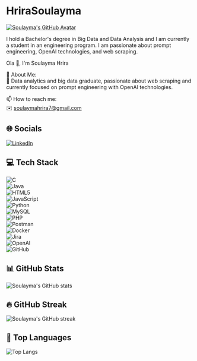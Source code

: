 # HriraSoulayma


[![Soulayma's GitHub Avatar](https://avatars.githubusercontent.com/u/70114212?v=4&s=100)](https://github.com/soulayma9900)

I hold a Bachelor's degree in Big Data and Data Analysis and I am currently a student in an engineering program. I am passionate about prompt engineering, OpenAI technologies, and web scraping.


Ola 👋, I'm Soulayma Hrira  

💫 About Me:  
🔭 Data analytics and big data graduate, passionate about web scraping and currently focused on prompt engineering with OpenAI technologies.  

📫 How to reach me:  
✉️ soulaymahrira7@gmail.com  

## 🌐 Socials

[![LinkedIn](https://img.shields.io/badge/LinkedIn-0A66C2?style=for-the-badge&logo=linkedin&logoColor=white)](https://www.linkedin.com/in/soulayma-hrira-161a97272)  

## 💻 Tech Stack

![C](https://img.shields.io/badge/C-00599C?style=for-the-badge&logo=c&logoColor=white)  
![Java](https://img.shields.io/badge/Java-007396?style=for-the-badge&logo=java&logoColor=white)  
![HTML5](https://img.shields.io/badge/HTML5-E34F26?style=for-the-badge&logo=html5&logoColor=white)  
![JavaScript](https://img.shields.io/badge/JavaScript-F7DF1E?style=for-the-badge&logo=javascript&logoColor=black)  
![Python](https://img.shields.io/badge/Python-3776AB?style=for-the-badge&logo=python&logoColor=white)  
![MySQL](https://img.shields.io/badge/MySQL-4479A1?style=for-the-badge&logo=mysql&logoColor=white)  
![PHP](https://img.shields.io/badge/PHP-777BB4?style=for-the-badge&logo=php&logoColor=white)  
![Postman](https://img.shields.io/badge/Postman-FF6C37?style=for-the-badge&logo=postman&logoColor=white)  
![Docker](https://img.shields.io/badge/Docker-2496ED?style=for-the-badge&logo=docker&logoColor=white)  
![Jira](https://img.shields.io/badge/Jira-0052CC?style=for-the-badge&logo=jira&logoColor=white)  
![OpenAI](https://img.shields.io/badge/OpenAI-412991?style=for-the-badge&logo=openai&logoColor=white)  
![GitHub](https://img.shields.io/badge/GitHub-181717?style=for-the-badge&logo=github&logoColor=white)  

## 📊 GitHub Stats

![Soulayma's GitHub stats](https://github-readme-stats.vercel.app/api?username=soulayma9900&show_icons=true&theme=radical)  

## 🔥 GitHub Streak

![Soulayma's GitHub streak](https://github-readme-streak-stats.herokuapp.com/?user=soulayma9900&theme=radical)  

## 📝 Top Languages

![Top Langs](https://github-readme-stats.vercel.app/api/top-langs/?username=soulayma9900&layout=compact&theme=radical)

